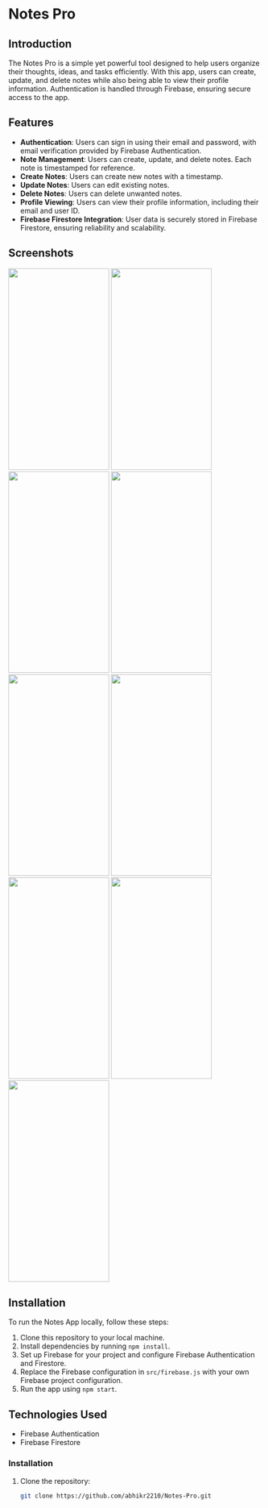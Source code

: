 # Notes Pro

## Introduction

The Notes Pro is a simple yet powerful tool designed to help users organize their thoughts, ideas, and tasks efficiently. With this app, users can create, update, and delete notes while also being able to view their profile information. Authentication is handled through Firebase, ensuring secure access to the app.

## Features

- **Authentication**: Users can sign in using their email and password, with email verification provided by Firebase Authentication.
- **Note Management**: Users can create, update, and delete notes. Each note is timestamped for reference.
- **Create Notes**: Users can create new notes with a timestamp.
- **Update Notes**: Users can edit existing notes.
- **Delete Notes**: Users can delete unwanted notes.
- **Profile Viewing**: Users can view their profile information, including their email and user ID.
- **Firebase Firestore Integration**: User data is securely stored in Firebase Firestore, ensuring reliability and scalability.

## Screenshots

<img src="https://github.com/abhikr2210/Notes-Pro/assets/102261519/82d8a50f-6f99-4719-86b4-78f4a112c50d" width="200" height="400"> <img src="https://github.com/abhikr2210/Notes-Pro/assets/102261519/dee5298e-cdb1-4c2a-af7c-c1c739dbff14" width="200" height="400"> <img src="https://github.com/abhikr2210/Notes-Pro/assets/102261519/39ae66cd-0e61-49a1-98f9-ff24b571ac9f" width="200" height="400"> <img src="https://github.com/abhikr2210/Notes-Pro/assets/102261519/3d5e9de5-0ca4-4468-be4c-c44ebc6ab89f" width="200" height="400"> <img src="https://github.com/abhikr2210/Notes-Pro/assets/102261519/d7620a23-b595-4125-9f60-e67f2413e41e" width="200" height="400"> <img src="https://github.com/abhikr2210/Notes-Pro/assets/102261519/a0c07fee-c178-4cad-a130-5348cb829f34" width="200" height="400"> <img src="https://github.com/abhikr2210/Notes-Pro/assets/102261519/a7f0db3c-25f3-47c1-bd40-f78c84529a98" width="200" height="400"> <img src="https://github.com/abhikr2210/Notes-Pro/assets/102261519/8826107b-757b-498e-bfe1-d30f87ab8c80" width="200" height="400"> <img src="https://github.com/abhikr2210/Notes-Pro/assets/102261519/1051a418-537f-46a8-84cb-be79dcf40b42" width="200" height="400">

## Installation

To run the Notes App locally, follow these steps:

1. Clone this repository to your local machine.
2. Install dependencies by running `npm install`.
3. Set up Firebase for your project and configure Firebase Authentication and Firestore.
4. Replace the Firebase configuration in `src/firebase.js` with your own Firebase project configuration.
5. Run the app using `npm start`.

## Technologies Used

- Firebase Authentication
- Firebase Firestore

### Installation

1. Clone the repository:
   ```bash
   git clone https://github.com/abhikr2210/Notes-Pro.git

